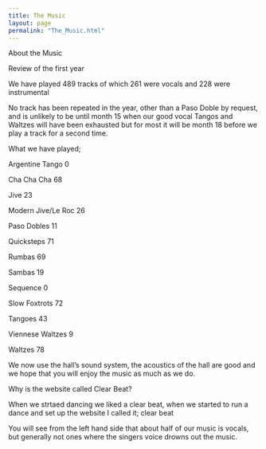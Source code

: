 ```yaml
---
title: The Music
layout: page
permalink: "The_Music.html"
---
```


<article class="grid_6">

<div class="information-header">
About the Music
</div>
<p>
Review of the first year
</p><p>We have played 489 tracks of which 261 were vocals and 228 were instrumental
</p><p>No track has been repeated in the year, other than a Paso Doble by request, and is unlikely to be until month 15 when our good vocal Tangos and Waltzes will have been exhausted but for most it will be month 18 before we play a track for a second time.
</p><p>What we have played;
</p><p>Argentine Tango		0
</p><p>Cha Cha Cha		68
</p><p>Jive			23
</p><p>Modern Jive/Le Roc	26
</p><p>Paso Dobles		11
</p><p>Quicksteps		71
</p><p>Rumbas			69	
</p><p>Sambas			19
</p><p>Sequence			0
</p><p>Slow Foxtrots		72
</p><p>Tangoes			43
</p><p>Viennese Waltzes		9
</p><p>Waltzes			78
</p><p>We now use the hall’s sound system, the acoustics of the hall are good and we hope that you will enjoy the music as much as we do.
</p>
</article>

<article class="grid_6">
<div class="information-header">
Why is the website called Clear Beat?
</div>
<p>
When we strtaed dancing we liked a clear beat, when we started to run a dance and set up the website I called it; clear beat
</p><p>You will see from the left hand side that about half of our music is vocals, but generally not ones where the singers voice drowns out the music.
</p></article>

